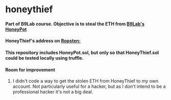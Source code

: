 # honeythief
#### Part of B9Lab course. Objective is to steal the ETH from [B9Lab's HoneyPot](https://ropsten.etherscan.io/address/0x7164292C87269749bc867AEb9159aCA0F296C1dE)
#### HoneyThief's address on [Ropsten:](https://ropsten.etherscan.io/address/0xe57ec0794de003ae3c71e36bb9f5ac394407744b)
#### This repository includes HoneyPot.sol, but only so that HoneyThief.sol could be tested locally using truffle.
#### Room for improvement
1. I didn't code a way to get the stolen ETH from HoneyThief to my own account. Not particularly useful for a hacker, but
   as I don't intend to be a professional hacker it's not a big deal.
